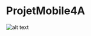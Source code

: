 # ProjetMobile4A

![alt text](https://github.com/MarineMangan/ProjetMobile4A/blob/master/Screenshot_20201230_002044_com.example.projetmobile4a.jpg)
